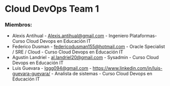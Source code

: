 # Cloud DevOps Team 1

### Miembros:

* Alexis Antihual - Alexis.antihual@gmail.com - Ingeniero Plataformas- Curso Cloud Devops en Educación IT
* Federico Dusman - federicodusman155@hotmail.com - Oracle Specialist / SRE / Cloud - Curso Cloud Devops en Educación IT
* Agustin Landriel - al.landriel20@gmail.com - Sysadmin - Curso Cloud Devops en Educación IT
* Luis Guevara - lggg094@gmail.com - https://www.linkedin.com/in/luis-guevara-guevara/ - Analista de sistemas - Curso Cloud Devops en Educación IT
